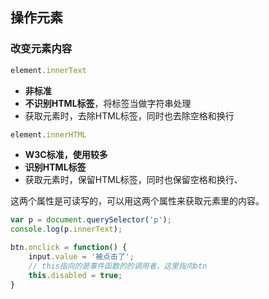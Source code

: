 



## 操作元素



### 改变元素内容

```javascript
element.innerText
```

- **非标准**
- **不识别HTML标签**，将标签当做字符串处理
- 获取元素时，去除HTML标签，同时也去除空格和换行



```javascript
element.innerHTML
```

- **W3C标准，使用较多**
- **识别HTML标签**
- 获取元素时，保留HTML标签，同时也保留空格和换行、



这两个属性是可读写的，可以用这两个属性来获取元素里的内容。 

```javascript
var p = document.querySelector('p');
console.log(p.innerText);
```





```javascript
btn.onclick = function() {
    input.value = '被点击了';
    // this指向的是事件函数的的调用者，这里指向btn
    this.disabled = true;
}
```



